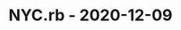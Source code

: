 ---
layout: post
title: NYC.rb - 2020-12-09
datetime: '2020-12-09 17:30:00 -0500'
name: NYC.rb
external_url: https://www.meetup.com/NYC-rb/events/jrcwbsybcqbmb/
online_event: true
year_month: 2020-12
---